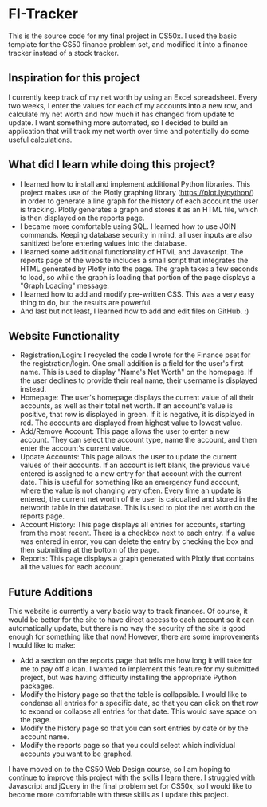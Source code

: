 # FI-Tracker
This is the source code for my final project in CS50x. I used the basic template for the CS50 finance problem set, and modified it into a finance tracker instead of a stock tracker. 

## Inspiration for this project
I currently keep track of my net worth by using an Excel spreadsheet. Every two weeks, I enter the values for each of my accounts into a new row, and calculate my net worth and how much it has changed from update to update. I want something more automated, so I decided to build an application that will track my net worth over time and potentially do some useful calculations.

## What did I learn while doing this project? 
  * I learned how to install and implement additional Python libraries. This project makes use of the Plotly graphing library (https://plot.ly/python/) in order to generate a line graph for the history of each account the user is tracking. Plotly generates a graph and stores it as an HTML file, which is then displayed on the reports page.
  * I became more comfortable using SQL. I learned how to use JOIN commands. Keeping database security in mind, all user inputs are also sanitized before entering values into the database.
  * I learned some additional functionality of HTML and Javascript. The reports page of the website includes a small script that integrates the HTML generated by Plotly into the page. The graph takes a few seconds to load, so while the graph is loading that portion of the page displays a "Graph Loading" message.
  * I learned how to add and modify pre-written CSS. This was a very easy thing to do, but the results are powerful.
  * And last but not least, I learned how to add and edit files on GitHub. :)
  
## Website Functionality
  * Registration/Login: I recycled the code I wrote for the Finance pset for the registration/login. One small addition is a field for the user's first name. This is used to display "Name's Net Worth" on the homepage. If the user declines to provide their real name, their username is displayed instead.
  * Homepage: The user's homepage displays the current value of all their accounts, as well as their total net worth. If an account's value is positive, that row is displayed in green. If it is negative, it is displayed in red. The accounts are displayed from highest value to lowest value.
  * Add/Remove Account: This page allows the user to enter a new account. They can select the account type, name the account, and then enter the account's current value.
  * Update Accounts: This page allows the user to update the current values of their accounts. If an account is left blank, the previous value entered is assigned to a new entry for that account with the current date. This is useful for something like an emergency fund account, where the value is not changing very often. Every time an update is entered, the current net worth of the user is calcualted and stored in the networth table in the database. This is used to plot the net worth on the reports page.
  * Account History: This page displays all entries for accounts, starting from the most recent. There is a checkbox next to each entry. If a value was entered in error, you can delete the entry by checking the box and then submitting at the bottom of the page.
  * Reports: This page displays a graph generated with Plotly that contains all the values for each account. 
  
## Future Additions
This website is currently a very basic way to track finances. Of course, it would be better for the site to have direct access to each account so it can automatically update, but there is no way the security of the site is good enough for something like that now! However, there are some improvements I would like to make:
  * Add a section on the reports page that tells me how long it will take for me to pay off a loan. I wanted to implement this feature for my submitted project, but was having difficulty installing the appropriate Python packages.
  * Modify the history page so that the table is collapsible. I would like to condense all entries for a specific date, so that you can click on that row to expand or collapse all entries for that date. This would save space on the page.
  * Modify the history page so that you can sort entries by date or by the account name.
  * Modify the reports page so that you could select which individual accounts you want to be graphed.
  
I have moved on to the CS50 Web Design course, so I am hoping to continue to improve this project with the skills I learn there. I struggled with Javascript and jQuery in the final problem set for CS50x, so I would like to become more comfortable with these skills as I update this project.
  
